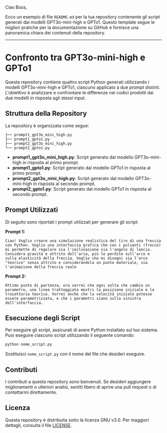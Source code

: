 Ciao Boss,

Ecco un esempio di file `README.md` per la tua repository contenente gli script generati dai modelli GPT3o-mini-high e GPTo1. Questo template segue le migliori pratiche per la documentazione su GitHub e fornisce una panoramica chiara dei contenuti della repository.

---

# Confronto tra GPT3o-mini-high e GPTo1

Questa repository contiene quattro script Python generati utilizzando i modelli GPT3o-mini-high e GPTo1, ciascuno applicato a due prompt distinti. L'obiettivo è analizzare e confrontare le differenze nei codici prodotti dai due modelli in risposta agli stessi input.

## Struttura della Repository

La repository è organizzata come segue:

```
├── prompt1_gpt3o_mini_high.py
├── prompt1_gpto1.py
├── prompt2_gpt3o_mini_high.py
└── prompt2_gpto1.py
```

- **prompt1_gpt3o_mini_high.py**: Script generato dal modello GPT3o-mini-high in risposta al primo prompt.
- **prompt1_gpto1.py**: Script generato dal modello GPTo1 in risposta al primo prompt.
- **prompt2_gpt3o_mini_high.py**: Script generato dal modello GPT3o-mini-high in risposta al secondo prompt.
- **prompt2_gpto1.py**: Script generato dal modello GPTo1 in risposta al secondo prompt.

## Prompt Utilizzati

Di seguito sono riportati i prompt utilizzati per generare gli script:

**Prompt 1:**

```
Ciao! Voglio creare una simulazione realistica del tiro di una freccia con Python. Voglio una interfaccia grafica che con i pulsanti (frecce) mi permette di regolare sia l'inclinazione sia l'angolo di lancio. Considera gravità e attrito dell'aria, più le perdite sull'arco e sulla elasticità della freccia. Voglio che mi disegni sia l'arco "teorico" senza attrito e considerandola un punto materiale, sia l'animazione della freccia reale
```

**Prompt 2:**

```
Ottimo punto di partenza, ora vorrei che ogni volta che cambio un parametro, una linea tratteggiata mostri la posizione iniziale e la traiettoria teorica. Vorrei anche che la velocità iniziale potesse essere parametrizzata, e che i parametri siano sulla sinistra dell'interfaccia.
```

## Esecuzione degli Script

Per eseguire gli script, assicurati di avere Python installato sul tuo sistema. Puoi eseguire ciascuno script utilizzando il seguente comando:

```bash
python nome_script.py
```

Sostituisci `nome_script.py` con il nome del file che desideri eseguire.

## Contributi

I contributi a questa repository sono benvenuti. Se desideri aggiungere miglioramenti o ulteriori analisi, sentiti libero di aprire una pull request o di contattarmi direttamente.

## Licenza

Questa repository è distribuita sotto la licenza GNU v3.0. Per maggiori dettagli, consulta il file [LICENSE](LICENSE).

